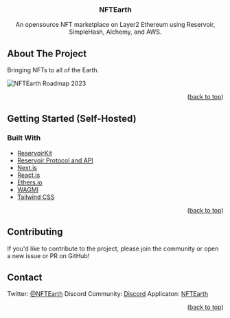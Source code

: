 <h3 align="center">NFTEarth</h3>
  <p align="center">
An opensource NFT marketplace on Layer2 Ethereum using Reservoir, SimpleHash, Alchemy, and AWS.

<!-- ABOUT THE PROJECT -->
## About The Project

Bringing NFTs to all of the Earth. 

![NFTEarth Roadmap 2023](https://user-images.githubusercontent.com/29180454/215355711-c7e2cb41-55fc-43d7-89d7-8dc437e95d37.png)

<p align="right">(<a href="#top">back to top</a>)</p>

<!-- GETTING STARTED -->
## Getting Started (Self-Hosted)

### Built With

* [ReservoirKit](https://docs.reservoir.tools/docs/reservoir-kit)
* [Reservoir Protocol and API](https://reservoirprotocol.github.io/)
* [Next.js](https://nextjs.org/)
* [React.js](https://reactjs.org/)
* [Ethers.io](https://ethers.io/)
* [WAGMI](https://wagmi.sh/)
* [Tailwind CSS](https://tailwindcss.com/)

<p align="right">(<a href="#top">back to top</a>)</p>

<!-- Contributing -->
## Contributing

If you'd like to contribute to the project, please join the community or open a new issue or PR on GitHub!

<!-- CONTACT -->
## Contact

Twitter: [@NFTEarth](https://twitter.com/NFTEarth_L2)
Discord Community: [Discord](https://discord.gg/nftearth)
Applicaton: [NFTEarth](https://nftearth.exchange)

<p align="right">(<a href="#top">back to top</a>)</p>
